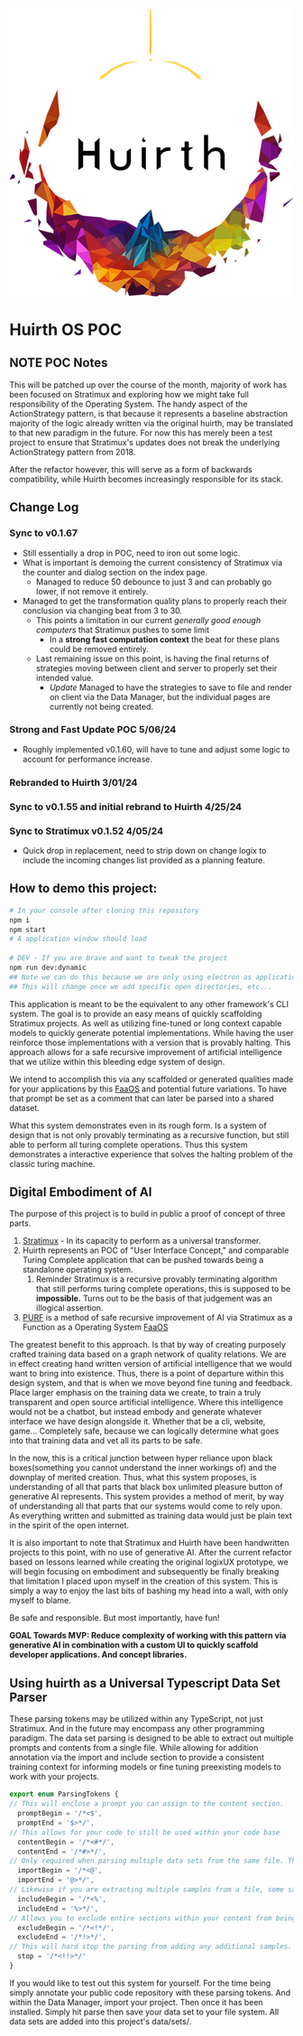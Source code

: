 ![Huirth](https://github.com/Phuire-Research/huirth/blob/main/Huirth.png?raw=true)
# Huirth OS POC

## **NOTE** POC Notes
This will be patched up over the course of the month, majority of work has been focused on Stratimux and exploring how we might take full responsibility of the Operating System. The handy aspect of the ActionStrategy pattern, is that because it represents a baseline abstraction majority of the logic already written via the original huirth, may be translated to that new paradigm in the future. For now this has merely been a test project to ensure that Stratimux's updates does not break the underlying ActionStrategy pattern from 2018.

After the refactor however, this will serve as a form of backwards compatibility, while Huirth becomes increasingly responsible for its stack.

## Change Log
### Sync to v0.1.67
* Still essentially a drop in POC, need to iron out some logic.
* What is important is demoing the current consistency of Stratimux via the counter and dialog section on the index page.
  * Managed to reduce 50 debounce to just 3 and can probably go lower, if not remove it entirely.
* Managed to get the transformation quality plans to properly reach their conclusion via changing beat from 3 to 30.
  * This points a limitation in our current *generally good enough computers* that Stratimux pushes to some limit
    * In a **strong fast computation context** the beat for these plans could be removed entirely.
  * Last remaining issue on this point, is having the final returns of strategies moving between client and server to properly set their intended value.
    * *Update* Managed to have the strategies to save to file and render on client via the Data Manager, but the individual pages are currently not being created.
### Strong and Fast Update POC 5/06/24
* Roughly implemented v0.1.60, will have to tune and adjust some logic to account for performance increase.
### Rebranded to Huirth 3/01/24
### Sync to v0.1.55 and initial rebrand to Huirth 4/25/24 
### Sync to Stratimux v0.1.52 4/05/24
* Quick drop in replacement, need to strip down on change logix to include the incoming changes list provided as a planning feature.

## How to demo this project:
```bash
# In your console after cloning this repository
npm i
npm start
# A application window should load

# DEV - If you are brave and want to tweak the project
npm run dev:dynamic
## Note we can do this because we are only using electron as application bundler
## This will change once we add specific open directories, etc...
```
This application is meant to be the equivalent to any other framework's CLI system. The goal is to provide an easy means of quickly scaffolding Stratimux projects. As well as utilizing fine-tuned or long context capable models to quickly generate potential implementations. While having the user reinforce those implementations with a version that is provably halting. This approach allows for a safe recursive improvement of artificial intelligence that we utilize within this bleeding edge system of design.

We intend to accomplish this via any scaffolded or generated qualities made for your applications by this [FaaOS](https://dev.to/phuire/stratimux-is-a-function-as-operating-system-50ik) and potential future variations. To have that prompt be set as a comment that can later be parsed into a shared dataset.

What this system demonstrates even in its rough form. Is a system of design that is not only provably terminating as a recursive function, but still able to perform all turing complete operations. Thus this system demonstrates a interactive experience that solves the halting problem of the classic turing machine.

## Digital Embodiment of AI
The purpose of this project is to build in public a proof of concept of three parts. 
1. [Stratimux](https://github.com/Phuire-Research/Stratimux/) - In its capacity to perform as a universal transformer.
2. Huirth represents an POC of "User Interface Concept," and comparable Turing Complete application that can be pushed towards being a standalone operating system.
   1. Reminder Stratimux is a recursive provably terminating algorithm that still performs turing complete operations, this is supposed to be **impossible.** Turns out to be the basis of that judgement was an illogical assertion.
3. [PURF](https://github.com/Phuire-Research/Stratimux/) is a method of safe recursive improvement of AI via Stratimux as a Function as a Operating System [FaaOS](https://dev.to/phuire/stratimux-is-a-function-as-operating-system-50ik)

The greatest benefit to this approach. Is that by way of creating purposely crafted training data based on a graph network of quality relations. We are in effect creating hand written version of artificial intelligence that we would want to bring into existence. Thus, there is a point of departure within this design system, and that is when we move beyond fine tuning and feedback. Place larger emphasis on the training data we create, to train a truly transparent and open source artificial intelligence. Where this intelligence would not be a chatbot, but instead embody and generate whatever interface we have design alongside it. Whether that be a cli, website, game... Completely safe, because we can logically determine what goes into that training data and vet all its parts to be safe.

In the now, this is a critical junction between hyper reliance upon black boxes(something you cannot understand the inner workings of) and the downplay of merited creation. Thus, what this system proposes, is understanding of all that parts that black box unlimited pleasure button of generative AI represents. This system provides a method of merit, by way of understanding all that parts that our systems would come to rely upon. As everything written and submitted as training data would just be plain text in the spirit of the open internet.

It is also important to note that Stratimux and Huirth have been handwritten projects to this point, with no use of generative AI. After the current refactor based on lessons learned while creating the original logixUX prototype, we will begin focusing on embodiment and subsequently be finally breaking that limitation I placed upon myself in the creation of this system. This is simply a way to enjoy the last bits of bashing my head into a wall, with only myself to blame.

Be safe and responsible. But most importantly, have fun!

**GOAL Towards MVP: Reduce complexity of working with this pattern via generative AI in combination with a custom UI to quickly scaffold developer applications. And concept libraries.**

## Using huirth as a Universal Typescript Data Set Parser
These parsing tokens may be utilized within any TypeScript, not just Stratimux. And in the future may encompass any other programming paradigm. The data set parsing is designed to be able to extract out multiple prompts and contents from a single file. While allowing for addition annotation via the import and include section to provide a consistent training context for informing models or fine tuning preexisting models to work with your projects.
```typescript
export enum ParsingTokens {
// This will enclose a prompt you can assign to the content section.
  promptBegin = '/*<$',
  promptEnd = '$>*/',
// This allows for your code to still be used within your code base
  contentBegin = '/*<#*/',
  contentEnd = '/*#>*/',
// Only required when parsing multiple data sets from the same file. This allows you to group imports and content together without effecting code.
  importBegin = '/*<@',
  importEnd = '@>*/',
// Likewise if you are extracting multiple samples from a file, some samples may depend on each other, like a type or helper function being used across the file. This allows you to place that code into a commented section that will be grouped with the parsed sample.
  includeBegin = '/*<%',
  includeEnd = '%>*/',
// Allows you to exclude entire sections within your content from being added as a data set sample. While still operating within code.
  excludeBegin = '/*<!*/',
  excludeEnd = '/*!>*/',
// This will hard stop the parsing from adding any additional samples.
  stop = '/*<!!>*/'
}
```
If you would like to test out this system for yourself. For the time being simply annotate your public code repository with these parsing tokens. And within the Data Manager, import your project. Then once it has been installed. Simply hit parse then save your data set to your file system. All data sets are added into this project's data/sets/.
